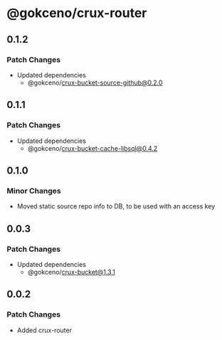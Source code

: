# @gokceno/crux-router

## 0.1.2

### Patch Changes

- Updated dependencies
  - @gokceno/crux-bucket-source-github@0.2.0

## 0.1.1

### Patch Changes

- Updated dependencies
  - @gokceno/crux-bucket-cache-libsql@0.4.2

## 0.1.0

### Minor Changes

- Moved static source repo info to DB, to be used with an access key

## 0.0.3

### Patch Changes

- Updated dependencies
  - @gokceno/crux-bucket@1.3.1

## 0.0.2

### Patch Changes

- Added crux-router
